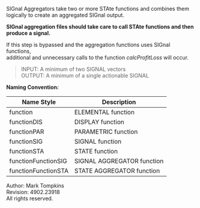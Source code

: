 SIGnal Aggregators take two or more STAte functions and combines them logically to create an aggregated SIGnal output.

**SIGnal aggregation files should take care to call STAte functions and then produce a signal.**

If this step is bypassed and the aggregation functions uses SIGnal functions,  
additional and unnecessary calls to the function *calcProfitLoss* will occur.

>INPUT:	A minimum of two SIGNAL vectors  
>OUTPUT:	A minimum of a single actionable SIGNAL

**Naming Convention:**  

| Name Style | Description |
| ---------- | ----------- |
|function|ELEMENTAL function|
|functionDIS|DISPLAY function|
|functionPAR|PARAMETRIC function|
|functionSIG|SIGNAL function|
|functionSTA|STATE function|
|functionFunctionSIG|SIGNAL AGGREGATOR function|
|functionFunctionSTA|STATE AGGREGATOR function|  

Author:			Mark Tompkins  
Revision:		4902.23918  
All rights reserved.